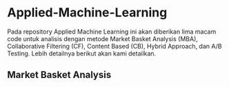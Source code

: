 # Applied-Machine-Learning
Pada repository Applied Machine Learning ini akan diberikan lima macam code untuk analisis dengan metode Market Basket Analysis (MBA), Collaborative Filtering (CF), Content Based (CB), Hybrid Approach, dan A/B Testing. Lebih detailnya berikut akan kami detailkan.
## Market Basket Analysis
